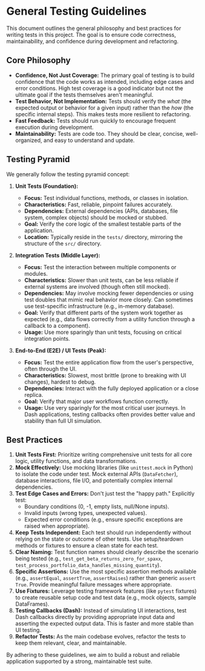 # General Testing Guidelines

This document outlines the general philosophy and best practices for writing tests in this project. The goal is to ensure code correctness, maintainability, and confidence during development and refactoring.

## Core Philosophy

- **Confidence, Not Just Coverage:** The primary goal of testing is to build confidence that the code works as intended, including edge cases and error conditions. High test coverage is a good indicator but not the ultimate goal if the tests themselves aren't meaningful.
- **Test Behavior, Not Implementation:** Tests should verify the *what* (the expected output or behavior for a given input) rather than the *how* (the specific internal steps). This makes tests more resilient to refactoring.
- **Fast Feedback:** Tests should run quickly to encourage frequent execution during development.
- **Maintainability:** Tests are code too. They should be clear, concise, well-organized, and easy to understand and update.

## Testing Pyramid

We generally follow the testing pyramid concept:

1.  **Unit Tests (Foundation):**
    *   **Focus:** Test individual functions, methods, or classes in isolation.
    *   **Characteristics:** Fast, reliable, pinpoint failures accurately.
    *   **Dependencies:** External dependencies (APIs, databases, file system, complex objects) should be mocked or stubbed.
    *   **Goal:** Verify the core logic of the smallest testable parts of the application.
    *   **Location:** Typically reside in the `tests/` directory, mirroring the structure of the `src/` directory.

2.  **Integration Tests (Middle Layer):**
    *   **Focus:** Test the interaction between multiple components or modules.
    *   **Characteristics:** Slower than unit tests, can be less reliable if external systems are involved (though often still mocked).
    *   **Dependencies:** May involve mocking fewer dependencies or using test doubles that mimic real behavior more closely. Can sometimes use test-specific infrastructure (e.g., in-memory database).
    *   **Goal:** Verify that different parts of the system work together as expected (e.g., data flows correctly from a utility function through a callback to a component).
    *   **Usage:** Use more sparingly than unit tests, focusing on critical integration points.

3.  **End-to-End (E2E) / UI Tests (Peak):**
    *   **Focus:** Test the entire application flow from the user's perspective, often through the UI.
    *   **Characteristics:** Slowest, most brittle (prone to breaking with UI changes), hardest to debug.
    *   **Dependencies:** Interact with the fully deployed application or a close replica.
    *   **Goal:** Verify that major user workflows function correctly.
    *   **Usage:** Use very sparingly for the most critical user journeys. In Dash applications, testing callbacks often provides better value and stability than full UI simulation.

## Best Practices

1.  **Unit Tests First:** Prioritize writing comprehensive unit tests for all core logic, utility functions, and data transformations.
2.  **Mock Effectively:** Use mocking libraries (like `unittest.mock` in Python) to isolate the code under test. Mock external APIs (`DataFetcher`), database interactions, file I/O, and potentially complex internal dependencies.
3.  **Test Edge Cases and Errors:** Don't just test the "happy path." Explicitly test:
    *   Boundary conditions (0, -1, empty lists, null/None inputs).
    *   Invalid inputs (wrong types, unexpected values).
    *   Expected error conditions (e.g., ensure specific exceptions are raised when appropriate).
4.  **Keep Tests Independent:** Each test should run independently without relying on the state or outcome of other tests. Use setup/teardown methods or fixtures to ensure a clean state for each test.
5.  **Clear Naming:** Test function names should clearly describe the scenario being tested (e.g., `test_get_beta_returns_zero_for_spaxx`, `test_process_portfolio_data_handles_missing_quantity`).
6.  **Specific Assertions:** Use the most specific assertion methods available (e.g., `assertEqual`, `assertTrue`, `assertRaises`) rather than generic `assert True`. Provide meaningful failure messages where appropriate.
7.  **Use Fixtures:** Leverage testing framework features (like `pytest` fixtures) to create reusable setup code and test data (e.g., mock objects, sample DataFrames).
8.  **Testing Callbacks (Dash):** Instead of simulating UI interactions, test Dash callbacks directly by providing appropriate input data and asserting the expected output data. This is faster and more stable than UI testing.
9.  **Refactor Tests:** As the main codebase evolves, refactor the tests to keep them relevant, clear, and maintainable.

By adhering to these guidelines, we aim to build a robust and reliable application supported by a strong, maintainable test suite. 